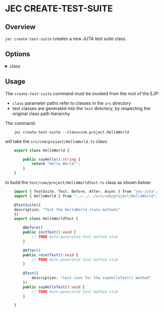 # JEC CREATE-TEST-SUITE

## Overview

`jec create-test-suite` creates a new JUTA test suite class.

## Options

<details>
    <summary>class</summary>
    <p><b>- required:</b> yes</p>
    <pre>jec create-test-suite --class=com.project.MyJslet</pre>
    <p>The reference to the class for which to create a test suite.<p>
</details>

## Usage

The `create-test-suite` command must be invoked from the root of the EJP:
- `class` parameter paths refer to classes in the `src` directory
- test classes are generated into the `test` directory, by respecting the original class path hierarchy

The command:

```shell
    jec create-test-suite --class=com.project.HelloWorld
```

will take the `src/com/project/HelloWorld.ts` class:

```typescript
    export class HelloWorld {

        public sayHello():string {
            return "Hello World!";
        }
    }
```

to build the `test/com/project/HelloWorldTest.ts` class as shown below:

```typescript
    import { TestSuite, Test, Before, After, Async } from "jec-juta";
    import { HelloWorld } from "../../../src/com/project/HelloWorld";

    @TestSuite({
    description: "Test the HelloWorld class methods"
    })
    export class HelloWorldTest {

        @Before()
        public initTest():void {
            // TODO Auto-generated test method stub
        }

        @After()
        public resetTest():void {
            // TODO Auto-generated test method stub
        }
        
        @Test({
            description: "test case for the sayHelloTest() method"
        })
        public sayHelloTest():void {
            // TODO Auto-generated test method stub
        }

    }
```